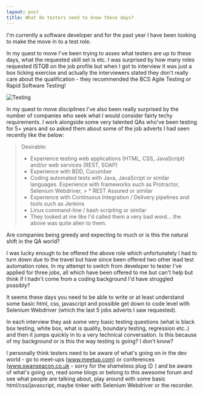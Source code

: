 ```yaml
---
layout: post
title: What do testers need to know these days?
---
```


I'm currently a software developer and for the past year I have been looking to make the move in to a test role.

In my quest to move I've been trying to asses what testers are up to these days, what the requested skill set is etc. I was surprised by how many roles requested ISTQB on the job profile but when I got to interview it was just a box ticking exercise and actually the interviewers stated they don't really care about the qualification - they recommended the BCS Agile Testing or Rapid Software Testing!

![Testing](https://s-media-cache-ak0.pinimg.com/564x/73/76/fe/7376fe947404ef37719364d6e2fc6a40.jpg)

In my quest to move disciplines I've also been really surprised by the number of companies who seek what I would consider fairly techy requirements. I work alongside some very talented QAs who've been testing for 5+ years and so asked them about some of the job adverts I had seen recently like the below:

> Desirable:
>
> * Experience testing web applications (HTML, CSS, JavaScript) and/or web services (REST, SOAP)
> * Experience with BDD, Cucumber
> * Coding automated tests with Java, JavaScript or similar languages. Experience with frameworks such as Protractor, Selenium Webdriver, > * REST Assured or similar
> * Experience with Continuous Integration / Delivery pipelines and tools such as Jenkins
> * Linux command-line / bash scripting or similar
> * They looked at me like I'd called them a very bad word... the above was quite alien to them.

Are companies being greedy and expecting to much or is this the natural shift in the QA world?

I was lucky enough to be offered the above role which unfortunately I had to turn down due to the travel but have since been offered two other lead test automation roles. In my attempt to switch from developer to tester I've applied for three jobs, all which have been offered to me but can't help but think if I hadn't come from a coding background I'd have struggled possibly?

It seems these days you need to be able to write or at least understand some basic html, css, javascript and possible get down to code level with Selenium Webdriver (which the last 5 jobs adverts I saw requested).

In each interview they ask some very basic testing questions (what is black box testing, white box, what is quality, boundary testing, regression etc..) and then it jumps quickly in to a very technical conversation. Is this because of my background or is this the way testing is going? I don't know?

I personally think testers need to be aware of what's going on in the dev world - go to meet-ups (www.meetup.com) or conferences (www.swanseacon.co.uk - sorry for the shameless plug :wink: ) and be aware of what's going on, read some blogs or belong to this awesome forum and see what people are talking about, play around with some basic html/css/javascript, maybe tinker with Selenium Webdriver or the recorder.
